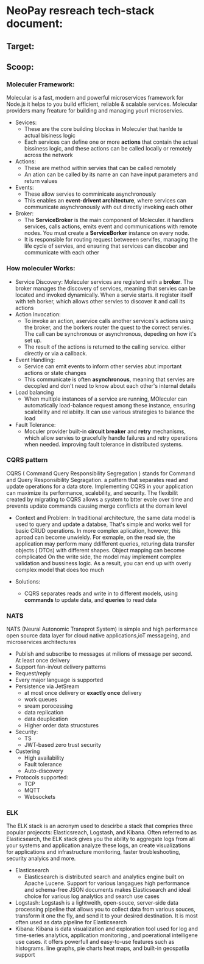 # NeoPay resreach tech-stack document:
## Target:
## Scoop:

### Moleculer Framework:
Molecular is a fast, modern and powerful microservices framework for Node.js it helps to you build efficient, reliable & scalable services. Molecular providers many freature for building and managing yourl microservies.

+ Sevices:
   - These are the core building blockss in Moleculer that hanlde te actual bisiness logic
   -    Each services can define one or more **actions** that contain the actual bissiness logic, and these actions can be called locally or remotely across the network
+ Actions:
    - These are method within servies that can be called remotely
    - An ation can be called by its name an can have input parameters and return values
+ Events:
   - These allow servies to comminicate asynchronously
   - This enables an **event-drivent architecture**, where services can communicate asynchronously with out directly invoking each other
+ Broker:
    - The **ServiceBroker** is the main component of Moleculer. it handlers services, calls actions, emits event and communications with remote nodes. You must create a **ServiceBorker** instance on every node.
    - It is responsible for routing request betweeen servifes, managing the life cycle of servies, and ensuring that services can discober and communicate with each other

    
### How moleculer Works:
+   Service Discovery: Moleculer services are registerd with a **broker**. The broker manages the discovery of services, meaning that servies can be located and invoked dynamically. When a servie starts. it register itself with teh borker, which allows other servies to discover it and call its actions
+ Action Invocation:       
    - To invoke an action, aservice calls another services's actions using the broker, and the borkers router the quest to the correct servies. The call can be synchronous or asynchronous, depeding on how it's set up.
    - The result of the actions is returned to the calling service. either directly or via a callback.
+ Event Handling:
    - Service can emit events to inform other servies abut important actions or state changes
    - This communicate is often **asynchronous**, meaning that servies are decopled and don't need to know about each other's internal details
+ Load balancing
    - When multiple instances of a service are running, MOleculer can automatically load-balance request among these instance, ensuring scalebility and reliabiity. It can use various strategies to balance the load
+ Fault Tolerance:
    - Moculer provider built-in **circuit breaker** and **retry** mechanisms, which allow servies to gracefully handle failures and retry operations when needed. improving fault tolerance in distributed systems.


### CQRS pattern
CQRS ( Command Query Responsibility Segregation ) stands for Command and Query Responsibility Segragation. a pattern that separates read and update operations for a data store. Implementing CQRS in your application can maximize its performance, scalebility, and security. The flexibilit created by migrating to CQRS allows a system to btter evole over time and prevents update commands causing merge conflicts at the domain level

 - Context and Problem:
    In traditional architecture, the same data model is used to query and update a databse, That's simple and works well for basic CRUD operations. In more complex aplication, however, this aproad can become unwieldy. For exmaple, on the read sie, the application may perform many ddifferent queries, returing data transfer objects ( DTOs) with different shapes. Object mapping can become complicated On the write side, the model may implement complex validation and bussiness logic. As a result, you can end up with overly complex model that does too much

- Solutions:
    + CQRS separates reads and write in to different models, using **commands** to update data, and **queries** to read data



### NATS
NATS (Neural Autonomic Transprot System) is simple and high performance open source data layer for cloud native applications,ioT
messageing, and microservices architectures

- Publish and subscribe to messages at milions of message per second. At least once delivery
- Support fan-in/out delivery patterns
- Request/reply
- Every major language is supported
- Persistence via JetSream
    + at most once delivery or **exactly once** delivery
    + work queues
    + sream porocessing
    + data replication
    + data deuplication
    + Higher order data strucstures
- Security:
    + TS
    + JWT-based zero trust security
- Custering
    + High availability
    + Fault tolerance
    + Auto-discovery
- Protocols supported:
    + TCP
    + MQTT
    + Websockets


### ELK
The ELK stack is an acronym used to descirbe a stack that compries three popular projeccts:  Elasticsreach, Logstash, and Kibana.
Often referred to as Elasticsearch, the ELK stack gives you the ability to aggregate logs from all your systems and application analyze these logs, an create visualizations for applications and infrastructure monitoring, faster troubleshooting, security analyics and more.
- Elasticsearch
    + Elasticsearch is distributed search and analytics engine built on Apache Lucene. Support for various langagues high performance and schema-free JSON documents makes Elasticsearch and ideal choice for various log analytics and search use cases
- Logstash:
    Logstash is a lightweith, open-souce, server-side data processing pipeline that allows you to collect data from various souces,
    transform it one the fly, and send it to your desired destination. It is most often used as data pipeline for Elasticsearch
- Kibana:
    Kibana is data visualization and exploration tool used for log and time-series analytics, application monitoring , and poerational
    intelligene use cases. it offers powerfull and easy-to-use features such as histograms. line graphs, pie charts heat maps, and built-in geospatila support
